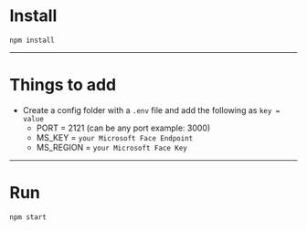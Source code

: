 # Install

`npm install`

---

# Things to add

- Create a config folder with a `.env` file and add the following as `key = value`
  - PORT = 2121 (can be any port example: 3000)
  - MS_KEY = `your Microsoft Face Endpoint`
  - MS_REGION = `your Microsoft Face Key`

---

# Run

`npm start` 
